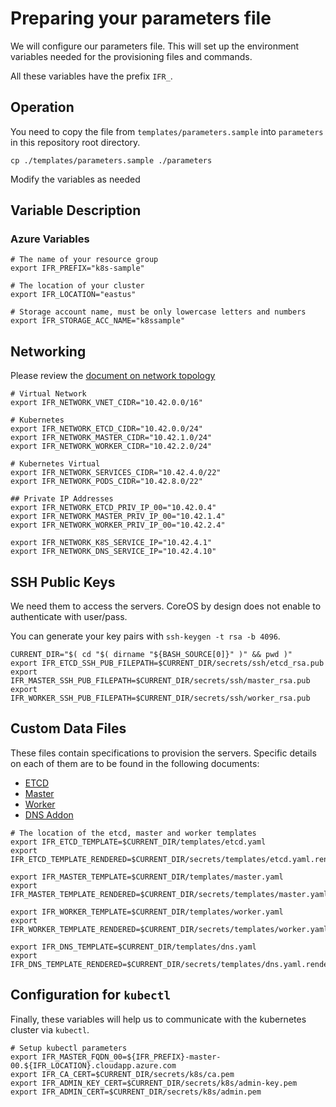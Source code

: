 # Preparing your parameters file

We will configure our parameters file. This will set up the environment
variables needed for the provisioning files and commands.

All these variables have the prefix `IFR_`.

## Operation

You need to copy the file from `templates/parameters.sample` into
`parameters` in this repository root directory.

```
cp ./templates/parameters.sample ./parameters
```

Modify the variables as needed

## Variable Description

### Azure Variables

```
# The name of your resource group
export IFR_PREFIX="k8s-sample"

# The location of your cluster
export IFR_LOCATION="eastus"

# Storage account name, must be only lowercase letters and numbers
export IFR_STORAGE_ACC_NAME="k8ssample"
```

## Networking

Please review the [document on network topology](network_topology.md)

```
# Virtual Network
export IFR_NETWORK_VNET_CIDR="10.42.0.0/16"

# Kubernetes
export IFR_NETWORK_ETCD_CIDR="10.42.0.0/24"
export IFR_NETWORK_MASTER_CIDR="10.42.1.0/24"
export IFR_NETWORK_WORKER_CIDR="10.42.2.0/24"

# Kubernetes Virtual
export IFR_NETWORK_SERVICES_CIDR="10.42.4.0/22"
export IFR_NETWORK_PODS_CIDR="10.42.8.0/22"

## Private IP Addresses
export IFR_NETWORK_ETCD_PRIV_IP_00="10.42.0.4"
export IFR_NETWORK_MASTER_PRIV_IP_00="10.42.1.4"
export IFR_NETWORK_WORKER_PRIV_IP_00="10.42.2.4"

export IFR_NETWORK_K8S_SERVICE_IP="10.42.4.1"
export IFR_NETWORK_DNS_SERVICE_IP="10.42.4.10"
```

## SSH Public Keys

We need them to access the servers. CoreOS by design does not enable
to authenticate with user/pass.

You can generate your key pairs with `ssh-keygen -t rsa -b 4096`.

```
CURRENT_DIR="$( cd "$( dirname "${BASH_SOURCE[0]}" )" && pwd )"
export IFR_ETCD_SSH_PUB_FILEPATH=$CURRENT_DIR/secrets/ssh/etcd_rsa.pub
export IFR_MASTER_SSH_PUB_FILEPATH=$CURRENT_DIR/secrets/ssh/master_rsa.pub
export IFR_WORKER_SSH_PUB_FILEPATH=$CURRENT_DIR/secrets/ssh/worker_rsa.pub
```

## Custom Data Files

These files contain specifications to provision the servers. Specific details
on each of them are to be found in the following documents:

* [ETCD](deploying_etcd.md)
* [Master](deploying_master.md)
* [Worker](deploying_workers.md)
* [DNS Addon](deploying_dns_add_on.md)

```
# The location of the etcd, master and worker templates
export IFR_ETCD_TEMPLATE=$CURRENT_DIR/templates/etcd.yaml
export IFR_ETCD_TEMPLATE_RENDERED=$CURRENT_DIR/secrets/templates/etcd.yaml.rendered

export IFR_MASTER_TEMPLATE=$CURRENT_DIR/templates/master.yaml
export IFR_MASTER_TEMPLATE_RENDERED=$CURRENT_DIR/secrets/templates/master.yaml.rendered

export IFR_WORKER_TEMPLATE=$CURRENT_DIR/templates/worker.yaml
export IFR_WORKER_TEMPLATE_RENDERED=$CURRENT_DIR/secrets/templates/worker.yaml.rendered

export IFR_DNS_TEMPLATE=$CURRENT_DIR/templates/dns.yaml
export IFR_DNS_TEMPLATE_RENDERED=$CURRENT_DIR/secrets/templates/dns.yaml.rendered
```

## Configuration for `kubectl`

Finally, these variables will help us to communicate with the kubernetes cluster
via `kubectl`.

```
# Setup kubectl parameters
export IFR_MASTER_FQDN_00=${IFR_PREFIX}-master-00.${IFR_LOCATION}.cloudapp.azure.com
export IFR_CA_CERT=$CURRENT_DIR/secrets/k8s/ca.pem
export IFR_ADMIN_KEY_CERT=$CURRENT_DIR/secrets/k8s/admin-key.pem
export IFR_ADMIN_CERT=$CURRENT_DIR/secrets/k8s/admin.pem
```
